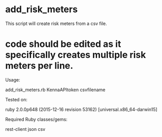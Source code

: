 # add_risk_meters

This script will create risk meters from a csv file. 

# code should be edited as it specifically creates multiple risk meters per line. 

Usage:

add_risk_meters.rb KennaAPItoken csvfilename

Tested on:

ruby 2.0.0p648 (2015-12-16 revision 53162) [universal.x86_64-darwin15]

Required Ruby classes/gems:

rest-client json csv
